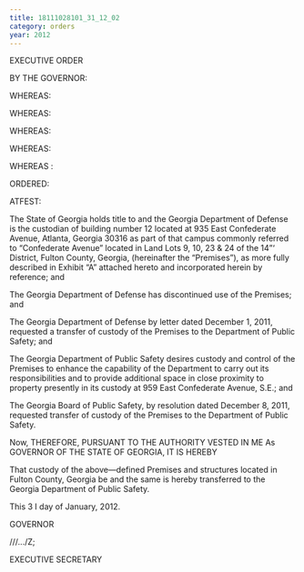 ```yaml
---
title: 18111028101_31_12_02
category: orders
year: 2012
---
```

 

EXECUTIVE ORDER

BY THE GOVERNOR:

WHEREAS:

WHEREAS:

WHEREAS:

WHEREAS:

WHEREAS :

ORDERED:

ATFEST:

The State of Georgia holds title to and the Georgia Department of Defense is the
custodian of building number 12 located at 935 East Confederate Avenue, Atlanta,
Georgia 30316 as part of that campus commonly referred to “Confederate
Avenue” located in Land Lots 9, 10, 23 & 24 of the 14”‘ District, Fulton County,
Georgia, (hereinafter the “Premises”), as more fully described in Exhibit “A”
attached hereto and incorporated herein by reference; and

The Georgia Department of Defense has discontinued use of the Premises; and

The Georgia Department of Defense by letter dated December 1, 2011, requested
a transfer of custody of the Premises to the Department of Public Safety; and

The Georgia Department of Public Safety desires custody and control of the
Premises to enhance the capability of the Department to carry out its
responsibilities and to provide additional space in close proximity to property
presently in its custody at 959 East Confederate Avenue, S.E.; and

The Georgia Board of Public Safety, by resolution dated December 8, 2011,
requested transfer of custody of the Premises to the Department of Public Safety.

Now, THEREFORE, PURSUANT TO THE AUTHORITY VESTED IN ME As GOVERNOR
OF THE STATE OF GEORGIA, IT IS HEREBY

That custody of the above—defined Premises and structures located in Fulton
County, Georgia be and the same is hereby transferred to the Georgia Department
of Public Safety.

This 3 I day of January, 2012.

GOVERNOR

///.../Z;

EXECUTIVE SECRETARY

